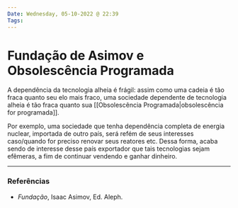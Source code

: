 ```yaml
---
Date: Wednesday, 05-10-2022 @ 22:39
Tags: 
---
```

# Fundação de Asimov e Obsolescência Programada
A dependência da tecnologia alheia é frágil: assim como uma cadeia é tão fraca quanto seu elo mais fraco, uma sociedade dependente de tecnologia alheia é tão fraca quanto sua [[Obsolescência Programada|obsolescência for programada]].

Por exemplo, uma sociedade que tenha dependência completa de energia nuclear, importada de outro país, será refém de seus interesses caso/quando for preciso renovar seus reatores etc. Dessa forma, acaba sendo de interesse desse país exportador que tais tecnologias sejam efêmeras, a fim de continuar vendendo e ganhar dinheiro. 

---
### Referências
- *Fundação*, Isaac Asimov, Ed. Aleph.